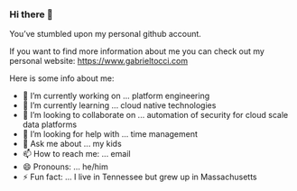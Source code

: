 ### Hi there 👋

You’ve stumbled upon my personal github account. 

If you want to find more information about me you can check out my personal website: https://www.gabrieltocci.com

Here is some info about me:

- 🔭 I’m currently working on ... platform engineering
- 🌱 I’m currently learning ... cloud native technologies
- 👯 I’m looking to collaborate on ... automation of security for cloud scale data platforms
- 🤔 I’m looking for help with ... time management
- 💬 Ask me about ... my kids
- 📫 How to reach me: ... email
- 😄 Pronouns: ... he/him
- ⚡ Fun fact: ... I live in Tennessee but grew up in Massachusetts
